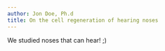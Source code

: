 ```yaml
---
author: Jon Doe, Ph.d
title: On the cell regeneration of hearing noses
---
```


We studied noses that can hear! ;)

